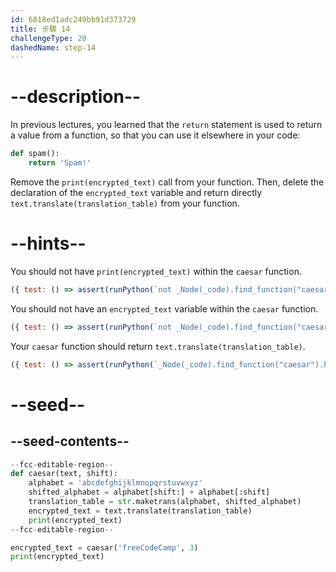 ```yaml
---
id: 6818ed1adc249bb91d373729
title: 步驟 14
challengeType: 20
dashedName: step-14
---
```


# --description--

In previous lectures, you learned that the `return` statement is used to return a value from a function, so that you can use it elsewhere in your code:

```py
def spam():
    return 'Spam!'
```

Remove the `print(encrypted_text)` call from your function. Then, delete the declaration of the `encrypted_text` variable and return directly `text.translate(translation_table)` from your function.

# --hints--

You should not have `print(encrypted_text)` within the `caesar` function.

```js
({ test: () => assert(runPython(`not _Node(_code).find_function("caesar").has_call("print(encrypted_text)")`)) })
```

You should not have an `encrypted_text` variable within the `caesar` function.

```js
({ test: () => assert(runPython(`not _Node(_code).find_function("caesar").has_variable("encrypted_text")`)) })
```

Your `caesar` function should return `text.translate(translation_table)`.

```js
({ test: () => assert(runPython(`_Node(_code).find_function("caesar").has_return("text.translate(translation_table)")`)) })
```

# --seed--

## --seed-contents--

```py
--fcc-editable-region--
def caesar(text, shift):
    alphabet = 'abcdefghijklmnopqrstuvwxyz'
    shifted_alphabet = alphabet[shift:] + alphabet[:shift]
    translation_table = str.maketrans(alphabet, shifted_alphabet)
    encrypted_text = text.translate(translation_table)
    print(encrypted_text)
--fcc-editable-region--

encrypted_text = caesar('freeCodeCamp', 3)
print(encrypted_text)

```
